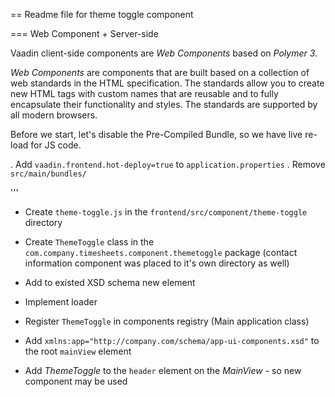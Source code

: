 == Readme file for theme toggle component

=== Web Component + Server-side

Vaadin client-side components are *Web Components* based on *Polymer 3*.

*Web Components* are components that are built based on a collection of web standards in the HTML specification. The standards allow you to create new HTML tags with custom names that are reusable and to fully encapsulate their functionality and styles. The standards are supported by all modern browsers.

Before we start, let's disable the Pre-Compiled Bundle, so we have live re-load for JS code.

. Add `vaadin.frontend.hot-deploy=true` to `application.properties`
. Remove `src/main/bundles/`

'''

* Create `theme-toggle.js` in the `frontend/src/component/theme-toggle` directory

* Create `ThemeToggle` class in the `com.company.timesheets.component.themetoggle` package (contact information component was placed to it's own directory as well)

* Add to existed XSD schema new element

* Implement loader

* Register `ThemeToggle` in components registry (Main application class)

* Add `xmlns:app="http://company.com/schema/app-ui-components.xsd"` to the root `mainView` element

* Add *ThemeToggle* to the `header` element on the *MainView* - so new component may be used
